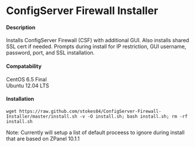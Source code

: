 ConfigServer Firewall Installer
===============================

#### Description ####
Installs ConfigServer Firewall (CSF) with additional GUI. Also installs shared SSL cert if needed. Prompts during install for IP restriction, GUI username, password, port, and SSL installation.

#### Compatability ####
CentOS 6.5 Final
<br>
Ubuntu 12.04 LTS

#### Installation ####

```wget https://raw.github.com/stokes84/ConfigServer-Firewall-Installer/master/install.sh -v -O install.sh; bash install.sh; rm -rf install.sh```

Note: Currently will setup a list of default proceess to ignore during install that are based on ZPanel 10.1.1
